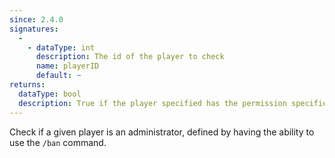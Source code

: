 ```yaml
---
since: 2.4.0
signatures:
  -
    - dataType: int
      description: The id of the player to check
      name: playerID
      default: ~
returns:
  dataType: bool
  description: True if the player specified has the permission specified
---
```


Check if a given player is an administrator, defined by having the ability to use the `/ban` command.
